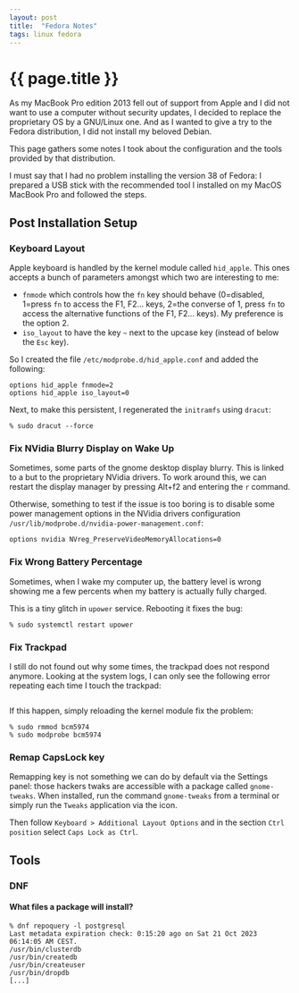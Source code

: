 ```yaml
---
layout: post
title:  "Fedora Notes"
tags: linux fedora
---
```


# {{ page.title }}

As my MacBook Pro edition 2013 fell out of support from Apple and I did not
want to use a computer without security updates, I decided to replace the
proprietary OS by a GNU/Linux one. And as I wanted to give a try to the Fedora
distribution, I did not install my beloved Debian.

This page gathers some notes I took about the configuration and the tools
provided by that distribution.

I must say that I had no problem installing the version 38 of Fedora: I
prepared a USB stick with the recommended tool I installed on my MacOS
MacBook Pro and followed the steps.

## Post Installation Setup

### Keyboard Layout

Apple keyboard is handled by the kernel module called `hid_apple`. This ones
accepts a bunch of parameters amongst which two are interesting to me:
* `fnmode` which controls how the `fn` key should behave (0=disabled, 1=press
  `fn` to access the F1, F2... keys, 2=the converse of 1, press `fn` to
  access the alternative functions of the F1, F2... keys). My preference is the
  option 2.
* `iso_layout` to have the key `~` next to the upcase key (instead of below the
  `Esc` key).

So I created the file `/etc/modprobe.d/hid_apple.conf` and added the following:

```
options hid_apple fnmode=2
options hid_apple iso_layout=0
```

Next, to make this persistent, I regenerated the `initramfs` using `dracut`:

```
% sudo dracut --force
```

### Fix NVidia Blurry Display on Wake Up

Sometimes, some parts of the gnome desktop display blurry. This is linked to a
but to the proprietary NVidia drivers. To work around this, we can restart the
display manager by pressing Alt+f2 and entering the `r` command.

Otherwise, something to test if the issue is too boring is to disable some
power management options in the NVidia drivers configuration
`/usr/lib/modprobe.d/nvidia-power-management.conf`:

```
options nvidia NVreg_PreserveVideoMemoryAllocations=0
```

### Fix Wrong Battery Percentage

Sometimes, when I wake my computer up, the battery level is wrong showing me a
few percents when my battery is actually fully charged.

This is a tiny glitch in `upower` service. Rebooting it fixes the bug:

```
% sudo systemctl restart upower
```

### Fix Trackpad

I still do not found out why some times, the trackpad does not respond anymore.
Looking at the system logs, I can only see the following error repeating each
time I touch the trackpad:

```
```

If this happen, simply reloading the kernel module fix the problem:

```
% sudo rmmod bcm5974
% sudo modprobe bcm5974
```

### Remap CapsLock key

Remapping key is not something we can do by default via the Settings panel:
those hackers twaks are accessible with a package called `gnome-tweaks`. When
installed, run the command `gnome-tweaks` from a terminal or simply run the
`Tweaks` application via the icon.

Then follow `Keyboard > Additional Layout Options` and in the section `Ctrl
position` select `Caps Lock as Ctrl`.

## Tools

### DNF

#### What files a package will install?

```
% dnf repoquery -l postgresql
Last metadata expiration check: 0:15:20 ago on Sat 21 Oct 2023 06:14:05 AM CEST.
/usr/bin/clusterdb
/usr/bin/createdb
/usr/bin/createuser
/usr/bin/dropdb
[...]
```
